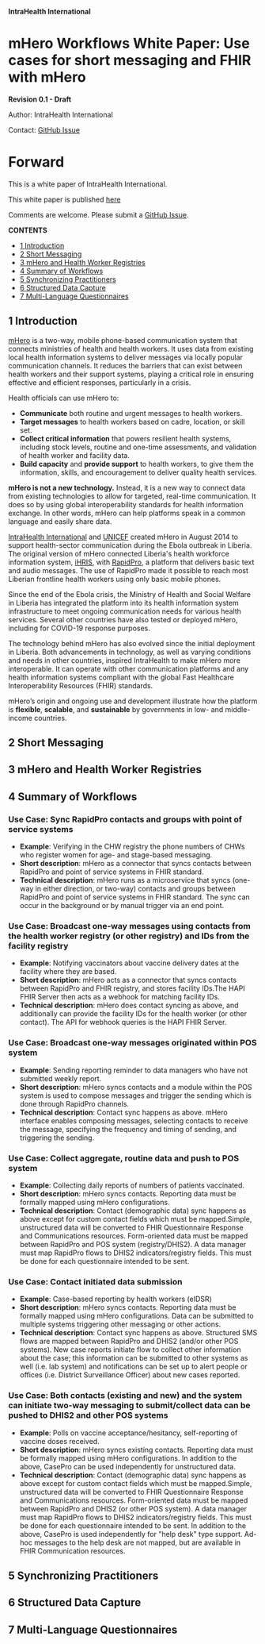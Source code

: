 **IntraHealth International**

# **mHero Workflows White Paper: Use cases for short messaging and FHIR with mHero**

**Revision 0.1 - Draft**

Author: IntraHealth International

Contact: [GitHub Issue](https://github.com/intrahealth/mhero-flows-whitepaper/issues/new/choose)

# Forward

This is a white paper of IntraHealth International.

This white paper is published [here](https://github.com/intrahealth/mhero-flows-whitepaper/blob/main/mhero-flows-whitepaper.md)

Comments are welcome. Please submit a [GitHub Issue](https://github.com/intrahealth/mhero-flows-whitepaper/issues/new/choose).

**CONTENTS**
* [1 Introduction](#1-introduction)
* [2 Short Messaging](#2-short-messaging)
* [3 mHero and Health Worker Registries](#3-mhero-and-health-worker-registries)
* [4 Summary of Workflows](#4-summary-of-workflows)
* [5 Synchronizing Practitioners](#5-synchronizing-practitioners)
* [6 Structured Data Capture](#6-structured-data-capture)
* [7 Multi-Language Questionnaires](#7-multi-language-questionnaires)


## 1 Introduction
[mHero](https://www.mhero.org) is a two-way, mobile phone-based communication system that connects ministries of health and health workers. It uses data from existing local health information systems to deliver messages via locally popular communication channels. It reduces the barriers that can exist between health workers and their support systems, playing a critical role in ensuring effective and efficient responses, particularly in a crisis.

Health officials can use mHero to:
* **Communicate** both routine and urgent messages to health workers. 
* **Target messages** to health workers based on cadre, location, or skill set. 
* **Collect critical information** that powers resilient health systems, including stock levels, routine and one-time assessments, and validation of health worker and facility data.
* **Build capacity** and **provide support** to health workers, to give them the information, skills, and encouragement to deliver quality health services.
 
**mHero is not a new technology.** Instead, it is a new way to connect data from existing technologies to allow for targeted, real-time communication. It does so by using global interoperability standards for health information exchange. In other words, mHero can help platforms speak in a common language and easily share data.

[IntraHealth International](https://www.intrahealth.org) and [UNICEF](https://www.unicef.org) created mHero in August 2014 to support health-sector communication during the Ebola outbreak in Liberia. The original version of mHero connected Liberia's health workforce information system, [iHRIS](https://www.ihris.org), with [RapidPro](https://app.rapidpro.io), a platform that delivers basic text and audio messages. The use of RapidPro made it possible to reach most Liberian frontline health workers using only basic mobile phones.

Since the end of the Ebola crisis, the Ministry of Health and Social Welfare in Liberia has integrated the platform into its health information system infrastructure to meet ongoing communication needs for various health services. Several other countries have also tested or deployed mHero, including for COVID-19 response purposes.

The technology behind mHero has also evolved since the initial deployment in Liberia. Both advancements in technology, as well as varying conditions and needs in other countries, inspired IntraHealth to make mHero more interoperable. It can operate with other communication platforms and any health information systems compliant with the global Fast Healthcare Interoperability Resources (FHIR) standards.

mHero’s origin and ongoing use and development illustrate how the platform is **flexible**, **scalable**, and **sustainable** by governments in low- and middle-income countries.


## 2 Short Messaging


## 3 mHero and Health Worker Registries


## 4 Summary of Workflows

### Use Case: Sync RapidPro contacts and groups with point of service systems
* **Example**: Verifying in the CHW registry the phone numbers of CHWs who register women for age- and stage-based messaging.
* **Short description**: mHero as a connector that syncs contacts between RapidPro and point of service systems in FHIR standard.
* **Technical description**: mHero runs as a microservice that syncs (one-way in either direction, or two-way) contacts and groups between RapidPro and point of service systems in FHIR standard. The sync can occur in the background or by manual trigger via an end point.

### Use Case: Broadcast one-way messages using contacts from the health worker registry (or other registry) and IDs from the facility registry
* **Example**: Notifying vaccinators about vaccine delivery dates at the facility where they are based.
* **Short description**: mHero acts as a connector that syncs contacts between RapidPro and FHIR registry, and stores facility IDs.The HAPI FHIR Server then acts as a webhook for matching facility IDs.
* **Technical description**: mHero does contact syncing as above, and additionally can provide the facility IDs for the health worker (or other contact). The API for webhook queries is the HAPI FHIR Server.


### Use Case: Broadcast one-way messages originated within POS system

* **Example**: Sending reporting reminder to data managers who have not submitted weekly report.
* **Short description**: mHero syncs contacts and a module within the POS system is used to compose messages and trigger the sending which is done through RapidPro channels.
* **Technical description**: Contact sync happens as above. mHero interface enables composing messages, selecting contacts to receive the message, specifying the frequency and timing of sending, and triggering the sending.

### Use Case: Collect aggregate, routine data and push to POS system

* **Example**: Collecting daily reports of numbers of patients vaccinated.
* **Short description**: mHero syncs contacts. Reporting data must be formally mapped using mHero configurations.
* **Technical description**: Contact (demographic data) sync happens as above except for custom contact fields which must be mapped.Simple, unstructured data will be converted to FHIR Questionnaire Response and Communications resources. Form-oriented data must be mapped between RapidPro and POS system (registry/DHIS2). A data manager must map RapidPro flows to DHIS2 indicators/registry fields. This must be done for each questionnaire intended to be sent.

### Use Case: Contact initiated data submission 

* **Example**: Case-based reporting by health workers (eIDSR)
* **Short description**: mHero syncs contacts. Reporting data must be formally mapped using mHero configurations. Data can be submitted to multiple systems triggering other messaging or other actions.
* **Technical description**: Contact sync happens as above. Structured SMS flows are mapped between RapidPro and DHIS2 (and/or other POS systems). New case reports initiate flow to collect other information about the case; this information can be submitted to other systems as well (i.e. lab system) and notifications can be set up to alert people or offices (i.e. District Surveillance Officer) about new cases reported.


### Use Case: Both contacts (existing and new) and the system can initiate two-way messaging to submit/collect data can be pushed to DHIS2 and other POS systems

* **Example**: Polls on vaccine acceptance/hesitancy, self-reporting of vaccine doses received.
* **Short description**: mHero syncs existing contacts. Reporting data must be formally mapped using mHero configurations. In addition to the above, CasePro can be used independently for unstructured data.
* **Technical description**: Contact (demographic data) sync happens as above except for custom contact fields which must be mapped.Simple, unstructured data will be converted to FHIR Questionnaire Response and Communications resources. Form-oriented data must be mapped between RapidPro and DHIS2 (or other POS system). A data manager must map RapidPro flows to DHIS2 indicators/registry fields. This must be done for each questionnaire intended to be sent. In addition to the above, CasePro is used independently for "help desk" type support. Ad-hoc messages to the help desk are not mapped, but are available in FHIR Communication resources.



## 5 Synchronizing Practitioners


## 6 Structured Data Capture

## 7 Multi-Language Questionnaires
